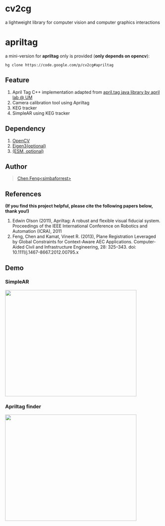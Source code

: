 # cv2cg #

a lightweight library for computer vision and computer graphics interactions

# apriltag #

a mini-version for **apriltag** only is provided (**only depends on opencv**):
```
hg clone https://code.google.com/p/cv2cg#apriltag
```

## Feature ##
  1. April Tag C++ implementation adapted from [april.tag java library by april lab @ UM](http://april.eecs.umich.edu)
  1. Camera calibration tool using Apriltag
  1. KEG tracker
  1. SimpleAR using KEG tracker

## Dependency ##
  1. [OpenCV](http://opencv.willowgarage.com)
  1. [Eigen3(optional)](http://eigen.tuxfamily.org/)
  1. [(ESM, optional)](http://esm.gforge.inria.fr/ESM.html)

## Author ##
> [Chen Feng&lt;simbaforrest&gt;](http://www.umich.edu/~cforrest)

## References ##
**(If you find this project helpful, please cite the following papers below, thank you!)**
  1. Edwin Olson (2011), Apriltag: A robust and flexible visual fiducial system. Proceedings of the IEEE International Conference on Robotics and Automation (ICRA), 2011
  1. Feng, Chen and Kamat, Vineet R. (2013), Plane Registration Leveraged by Global Constraints for Context-Aware AEC Applications. Computer-Aided Civil and Infrastructure Engineering, 28: 325–343. doi: 10.1111/j.1467-8667.2012.00795.x

## Demo ##
### SimpleAR ###
<a href='http://www.youtube.com/watch?feature=player_embedded&v=8Y8Mlh7jhsY' target='_blank'><img src='http://img.youtube.com/vi/8Y8Mlh7jhsY/0.jpg' width='425' height=344 /></a>

### Apriltag finder ###
<a href='http://www.youtube.com/watch?feature=player_embedded&v=d9h_rd6bAwE' target='_blank'><img src='http://img.youtube.com/vi/d9h_rd6bAwE/0.jpg' width='425' height=344 /></a>